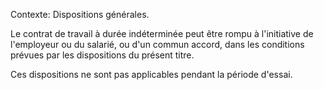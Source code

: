 Contexte: Dispositions générales.

Le contrat de travail à durée indéterminée peut être rompu à l'initiative de l'employeur ou du salarié, ou d'un commun accord, dans les conditions prévues par les dispositions du présent titre.

Ces dispositions ne sont pas applicables pendant la période d'essai.